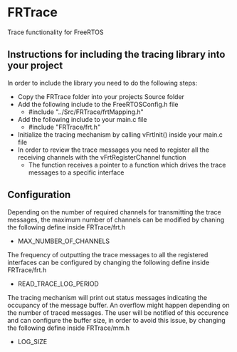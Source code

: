 # FRTrace #
Trace functionality for FreeRTOS

## Instructions for including the tracing library into your project ##
In order to include the library you need to do the following steps:
* Copy the FRTrace folder into your projects Source folder
* Add the following include to the FreeRTOSConfig.h file
  * #include "../Src/FRTrace/frtMapping.h"
* Add the following include to your main.c file
  * #include "FRTrace/frt.h"
* Initialize the tracing mechanism by calling vFrtInit() inside your main.c file
* In order to review the trace messages you need to register all the receiving channels with the vFrtRegisterChannel function
  * The function receives a pointer to a function which drives the trace messages to a specific interface

## Configuration ##
Depending on the number of required channels for transmitting the trace messages, the maximum number of channels can be modified by chaning the following define inside FRTrace/frt.h
* MAX_NUMBER_OF_CHANNELS 

The frequency of outputting the trace messages to all the registered interfaces can be configured by changing the following define inside FRTrace/frt.h
* READ_TRACE_LOG_PERIOD 

The tracing mechanism will print out status messages indicating the occupancy of the message buffer. An overflow might happen depending on the number of traced messages. The user will be notified of this occurence and can configure the buffer size, in order to avoid this issue, by changing the following define inside FRTrace/mm.h
* LOG_SIZE


